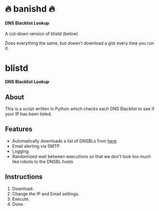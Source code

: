 # :fire: banishd :fire:

#### DNS Blacklist Lookup

A cut-down version of blistd (below)

Does everything the same, but doesn't download a gist every time you run it.

# blistd

#### DNS Blacklist Lookup

## About

This is a script written in Python which checks each DNS Blacklist to see if your IP has been listed.  


## Features

- Automatically downloads a list of DNSBLs from [here][1]
- Email alerting via SMTP
- Logging
- Randomized wait between executions so that we don't look too much like robots to the DNSBL hosts


## Instructions

1. Download.
3. Change the IP and Email settings.
3. Execute.
7. Done.


[1]: https://gist.github.com/cetanu/9697771
